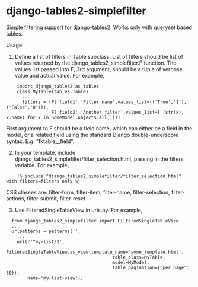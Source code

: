 django-tables2-simplefilter
===========================

Simple filtering support for django-tables2. Works only with queryset based tables.

Usage:

1. Define a list of filters in Table subclass. List of filters should be list
of values returned by the django_tables2_simplefilter.F function. The values
list passed into F, 3rd argument, should be a tuple of verbose value and actual
value. For example,

```
    import django_tables2 as tables
    class MyTable(tables.Table):
      ...
      filters = (F('field1','Filter name',values_list=(('True','1'),('False','0'))),
                 F('field2','Another filter',values_list=[ (str(x), x.name) for x in SomeModel.objects.all()]))
```

First argument to F should be a field name, which can either be a field in the
model, or a related field using the standard Django double-underscore syntax.
E.g. "fktable__field".


2. In your template, include django_tables2_simplefilter/filter_selection.html,
passing in the filters variable. For example,

```
    {% include "django_tables2_simplefilter/filter_selection.html" with filters=filters only %}
```

CSS classes are: filter-form, filter-item, filter-name, filter-selection,
filter-actions, filter-submit, filter-reset


3. Use FilteredSingleTableView in urls.py. For example,

```
  from django_tables2_simplefilter import FilteredSingleTableView
  ...
  urlpatterns = patterns('',
    ...
    url(r'^my-list/$',
        FilteredSingleTableView.as_view(template_name='some_template.html',
                                        table_class=MyTable,
                                        model=MyModel, 
                                        table_pagination={"per_page": 50}),
        name='my-list-view'),

```

